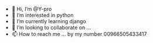 - 👋 Hi, I’m @Y-pro
- 👀 I’m interested in python
- 🌱 I’m currently learning django
- 💞️ I’m looking to collaborate on ...
- 📫 How to reach me ... by my number 00966505433417

<!---
Y-pro/Y-pro is a ✨ special ✨ repository because its `README.md` (this file) appears on your GitHub profile.
You can click the Preview link to take a look at your changes.
--->
